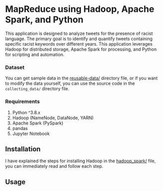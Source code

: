 # MapReduce using Hadoop, Apache Spark, and Python
This application is designed to analyze tweets for the presence of racist language. The primary goal is to identify and quantify tweets containing specific racist keywords over different years. This application leverages Hadoop for distributed storage, Apache Spark for processing, and Python for scripting and automation.

### Dataset
You can get sample data in the [reusable-data/](reusable-data) directory file, or if you want to modify the data yourself, you can use the source code in the ```collecting_data/``` directory file.

### Requirements
1. Python ^3.8.x
2. Hadoop (NameNode, DataNode, YARN)
3. Apache Spark (PySpark)
4. pandas
5. Jupyter Notebook

## Installation
I have explained the steps for installing Hadoop in the [hadoop_spark/](hadoop_spark/README.md) file, you can immediately read and follow each step.

## Usage
